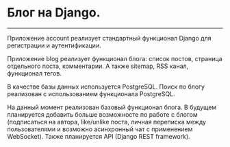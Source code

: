 # Блог на Django.
---


Приложение account реализует стандартный функционал Django для регистрации и аутентификации.

Приложение blog реализует функционал блога: список постов, страница отдельного поста, комментарии. А также sitemap, RSS канал, функционал тегов.

В качестве базы данных используется PostgreSQL. Поиск по блогу реализован с использованием функционала PostgreSQL.

На данный момент реализован базовый функционал блога. В будущем планируется добавить больше возможносте по работе с блогом 
(подписаться на автора, like/unlike поста, личная переписка между пользователями и возможно асинхронный чат с применением WebSocket). 
Также планируется API (Django REST framework).


